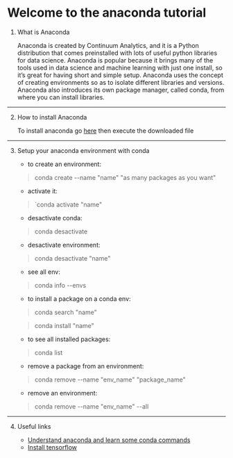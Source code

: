 # Welcome to the anaconda tutorial

1.  What is Anaconda

    Anaconda is created by Continuum Analytics, and it is a Python distribution that comes preinstalled with lots of useful python libraries for data science.
    Anaconda is popular because it brings many of the tools used in data science and machine learning with just one install, so it’s great for having short and simple setup.
    Anaconda uses the concept of creating environments so as to isolate different libraries and versions. Anaconda also introduces its own package manager, called conda, from where you can install libraries.
****    
2.  How to install Anaconda

    To install anaconda go [here](https://www.anaconda.com/distribution/)
    then execute the downloaded file
****
3.  Setup your anaconda environment with conda


    -  to create an environment: 
    
    >  conda create --name "name" "as many packages as you want"

    -  activate it:
    
    >  `conda activate "name"
    
    -  desactivate conda:
    
    >  conda desactivate
    
    -  desactivate environment:

    >  conda desactivate "name"
    
    -  see all env:

    >  conda info --envs
    
    -  to install a package on a conda env:

    >  conda search "name"
    
    
    >  conda install "name"
    
    -  to see all installed packages:
    
    >  conda list
    
    -  remove a package from an environment:
    
    >  conda remove --name "env_name" "package_name"
    
    -  remove an environment:
    
    >  conda remove --name "env_name" --all

****
4.  Useful links
    
    *  [Understand anaconda and learn some conda commands](https://www.google.com/search?client=firefox-b-d&q=python+anaconda+tutorial#kpvalbx=_xF2EXribDMPeavvnqIAH31)
    *  [Install tensorflow](https://machinelearningmastery.com/setup-python-environment-machine-learning-deep-learning-anaconda/)
